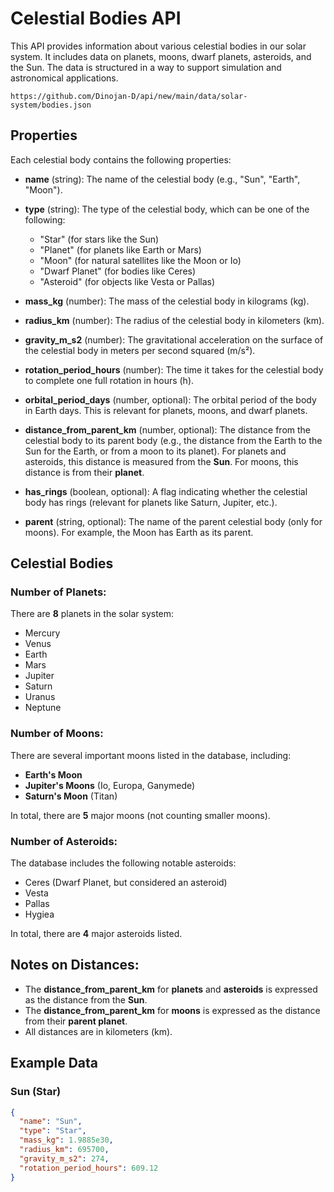 # Celestial Bodies API

This API provides information about various celestial bodies in our solar system. It includes data on planets, moons, dwarf planets, asteroids, and the Sun. The data is structured in a way to support simulation and astronomical applications.

```
https://github.com/Dinojan-D/api/new/main/data/solar-system/bodies.json
```

## Properties

Each celestial body contains the following properties:

- **name** (string): The name of the celestial body (e.g., "Sun", "Earth", "Moon").
- **type** (string): The type of the celestial body, which can be one of the following:
  - "Star" (for stars like the Sun)
  - "Planet" (for planets like Earth or Mars)
  - "Moon" (for natural satellites like the Moon or Io)
  - "Dwarf Planet" (for bodies like Ceres)
  - "Asteroid" (for objects like Vesta or Pallas)
  
- **mass_kg** (number): The mass of the celestial body in kilograms (kg).
- **radius_km** (number): The radius of the celestial body in kilometers (km).
- **gravity_m_s2** (number): The gravitational acceleration on the surface of the celestial body in meters per second squared (m/s²).
- **rotation_period_hours** (number): The time it takes for the celestial body to complete one full rotation in hours (h).
- **orbital_period_days** (number, optional): The orbital period of the body in Earth days. This is relevant for planets, moons, and dwarf planets.
- **distance_from_parent_km** (number, optional): The distance from the celestial body to its parent body (e.g., the distance from the Earth to the Sun for the Earth, or from a moon to its planet). For planets and asteroids, this distance is measured from the **Sun**. For moons, this distance is from their **planet**.
- **has_rings** (boolean, optional): A flag indicating whether the celestial body has rings (relevant for planets like Saturn, Jupiter, etc.).
- **parent** (string, optional): The name of the parent celestial body (only for moons). For example, the Moon has Earth as its parent.

## Celestial Bodies

### Number of Planets:
There are **8** planets in the solar system:
- Mercury
- Venus
- Earth
- Mars
- Jupiter
- Saturn
- Uranus
- Neptune

### Number of Moons:
There are several important moons listed in the database, including:
- **Earth's Moon**
- **Jupiter's Moons** (Io, Europa, Ganymede)
- **Saturn's Moon** (Titan)
  
In total, there are **5** major moons (not counting smaller moons).

### Number of Asteroids:
The database includes the following notable asteroids:
- Ceres (Dwarf Planet, but considered an asteroid)
- Vesta
- Pallas
- Hygiea

In total, there are **4** major asteroids listed.

## Notes on Distances:
- The **distance_from_parent_km** for **planets** and **asteroids** is expressed as the distance from the **Sun**.
- The **distance_from_parent_km** for **moons** is expressed as the distance from their **parent planet**.
- All distances are in kilometers (km).

## Example Data

### Sun (Star)
```json
{
  "name": "Sun",
  "type": "Star",
  "mass_kg": 1.9885e30,
  "radius_km": 695700,
  "gravity_m_s2": 274,
  "rotation_period_hours": 609.12
}
